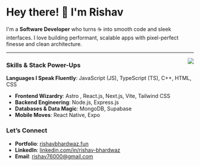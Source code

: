 # Hey there! 👋 I'm Rishav

I'm a **Software Developer** who turns ☕ into smooth code and sleek interfaces. I love building performant, scalable apps with pixel-perfect finesse and clean architecture.

---
<img src="https://github.com/user-attachments/assets/a758a034-bce8-453c-9328-c40a08563456" align="right">


### Skills & Stack Power-Ups

 **Languages I Speak Fluently**: JavaScript (JS), TypeScript (TS), C++, HTML, CSS
- **Frontend Wizardry**: Astro , React.js, Next.js, Vite, Tailwind CSS
- **Backend Engineering**: Node.js, Express.js
- **Databases & Data Magic**: MongoDB, Supabase
- **Mobile Moves**: React Native, Expo

### Let’s Connect

- **Portfolio**: [rishavbhardwaz.fun](https://rishavbhardwaz.fun)
- **LinkedIn**: [linkedin.com/in/rishav-bhardwaz](https://linkedin.com/in/rishavbhardwaz)
- **Email**: rishav76000@gmail.com

